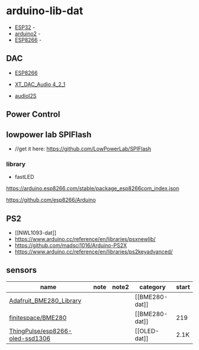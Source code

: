 

# arduino-lib-dat 

- [ESP32](https://github.com/Edragon/Arduino-ESP32) - 
- [arduino2](https://github.com/Edragon/arduino-main2) - 
- [ESP8266](https://github.com/Edragon/arduino-esp8266) - 



## DAC 

- [ESP8266](https://github.com/earlephilhower/ESP8266Audio)
- [XT_DAC_Audio 4_2_1](https://www.xtronical.com/the-dacaudio-library-download-and-installation/)

- [audioI2S](https://github.com/schreibfaul1/ESP32-audioI2S)

## Power Control 


## lowpower lab SPIFlash 
- //get it here: https://github.com/LowPowerLab/SPIFlash

### library

- fastLED


https://arduino.esp8266.com/stable/package_esp8266com_index.json

https://github.com/esp8266/Arduino


## PS2 

- [[NWL1093-dat]]
- https://www.arduino.cc/reference/en/libraries/psxnewlib/
- https://github.com/madsci1016/Arduino-PS2X
- https://www.arduino.cc/reference/en/libraries/ps2keyadvanced/


## sensors 

| name                                                                                  | note | note2 | category       | start |
| ------------------------------------------------------------------------------------- | ---- | ----- | -------------- | ----- |
| [Adafruit_BME280_Library](https://github.com/adafruit/Adafruit_BME280_Library)        |      |       | [[BME280-dat]] |       |
| [finitespace/BME280](https://github.com/finitespace/BME280)                           |      |       | [[BME280-dat]] | 219   |
| [ThingPulse/esp8266-oled-ssd1306](https://github.com/ThingPulse/esp8266-oled-ssd1306) |      |       | [[OLED-dat]]   | 2.1K  |



